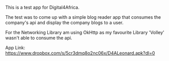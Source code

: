 This is a test app for Digital4Africa.

The test was to come up with a simple blog reader app that consumes the company's api and display the company blogs to a user.

For the Networking Library am using OkHttp as my favourite Library 'Volley' wasn't able to consume the api.

App Link: https://www.dropbox.com/s/5cr3dmq8o2nc06x/D4ALeonard.apk?dl=0